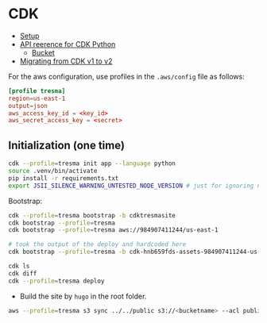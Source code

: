 # CDK

- [Setup](https://kevanpeters.com/post/cdktut/)
- [API reerence for CDK Python](https://docs.aws.amazon.com/cdk/api/v2/python/index.html)
  - [Bucket](https://docs.aws.amazon.com/cdk/api/v2/python/aws_cdk.aws_s3/Bucket.html)
- [Migrating from CDK v1 to v2](https://docs.aws.amazon.com/cdk/v2/guide/migrating-v2.html#migrating-v2-v1-uppgrade)

For the aws configuration, use profiles in the `.aws/config` file as follows:

```conf
[profile tresma]
region=us-east-1
output=json
aws_access_key_id = <key_id>
aws_secret_access_key = <secret>
```

## Initialization (one time)

```bash
cdk --profile=tresma init app --language python
source .venv/bin/activate
pip install -r requirements.txt
export JSII_SILENCE_WARNING_UNTESTED_NODE_VERSION # just for ignoring node version compatibility, if you are sure what you're doing
```

Bootstrap:

```bash
cdk --profile=tresma bootstrap -b cdktresmasite
cdk bootstrap --profile=tresma
cdk bootstrap --profile=tresma aws://984907411244/us-east-1    

# took the output of the deploy and hardcoded here
cdk bootstrap --profile=tresma -b cdk-hnb659fds-assets-984907411244-us-east-1         
```


```bash
cdk ls
cdk diff
cdk --profile=tresma deploy
```

- Build the site by `hugo` in the root folder.

```bash
aws --profile=tresma s3 sync ../../public s3://<bucketname> --acl public-read
```